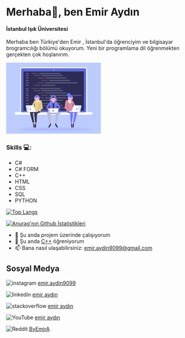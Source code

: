 # Merhaba👋, ben Emir Aydın

#### İstanbul Işık Üniversitesi

Merhaba ben Türkiye'den Emir , İstanbul'da öğrenciyim ve bilgisayar brogramcılığı bölümü okuyorum. Yeni bir programlama dil öğrenmekten gerçekten çok hoşlanırım.

<img src="./developers-gif-showcase.gif" width="256" />

### Skills 💻:

* C#
* C# FORM  
* C++
* HTML
* CSS
* SQL
* PYTHON

[![Top Langs](https://github-readme-stats.vercel.app/api/top-langs/?username=ByEmirA01&layout=compact)](https://github.com/anuraghazra/github-readme-stats)

[![Anurag'nın Github İstatistikleri](https://github-readme-stats.vercel.app/api?username=ByEmirA01&show_icons=true&theme=dark)](https://github.com/anuraghazra/github-readme-stats)

* 🔭 Şu anda projem üzerinde çalışıyorum
* 🌱 Şu anda [C++](https://en.wikipedia.org/wiki/C%2B%2B) öğreniyorum
* 📫 Bana nasıl ulaşabilirsiniz: emir.aydin9099@gmail.com

## Sosyal Medya

<img src='https://cdn.jsdelivr.net/npm/simple-icons@3.0.1/icons/instagram.svg' alt='instagram' height='20'> [emir.aydin9099](https://www.instagram.com/emir.aydin9099/)

<img src='https://cdn.jsdelivr.net/npm/simple-icons@3.0.1/icons/linkedin.svg' alt='linkedin' height='20'> [emir aydın](https://www.linkedin.com/in/emir-aydın-06363b197/)

<img src='https://cdn.jsdelivr.net/npm/simple-icons@3.0.1/icons/stackoverflow.svg' alt='stackoverflow' height='20'> [emir aydın](https://stackoverflow.com/users/17737685/emir-aydın)

<img src='https://cdn.jsdelivr.net/npm/simple-icons@3.0.1/icons/youtube.svg' alt='YouTube' height='20'> [emir aydın](https://www.youtube.com/channel/UCa3uEsxsySP3l9UON_I8g6g)

<img src='https://cdn.jsdelivr.net/npm/simple-icons@3.0.1/icons/reddit.svg' alt='Reddit' height='20'> [ByEmirA](https://www.reddit.com/user/Alternative_Ad_7024)
